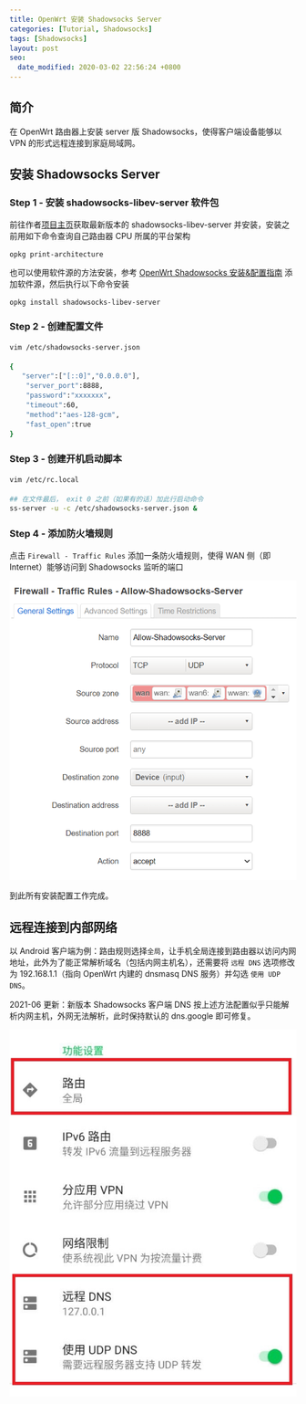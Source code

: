 ```yaml
---
title: OpenWrt 安装 Shadowsocks Server
categories: [Tutorial, Shadowsocks]
tags: [Shadowsocks]
layout: post
seo:
  date_modified: 2020-03-02 22:56:24 +0800
---
```


## 简介

在 OpenWrt 路由器上安装 server 版 Shadowsocks，使得客户端设备能够以 VPN 的形式远程连接到家庭局域网。

## 安装 Shadowsocks Server

### Step 1 - 安装 shadowsocks-libev-server 软件包

前往作者[项目主页](https://github.com/shadowsocks/openwrt-shadowsocks/releases)获取最新版本的 shadowsocks-libev-server 并安装，安装之前用如下命令查询自己路由器 CPU 所属的平台架构

```
opkg print-architecture
```

也可以使用软件源的方法安装，参考 [OpenWrt Shadowsocks 安装&配置指南](https://linhongbo.com/posts/shadowsocks-on-openwrt/#通过软件源安装) 添加软件源，然后执行以下命令安装

```
opkg install shadowsocks-libev-server
```

### Step 2 - 创建配置文件

```sh
vim /etc/shadowsocks-server.json

{
   "server":["[::0]","0.0.0.0"],
    "server_port":8888,
    "password":"xxxxxxx",
    "timeout":60,
    "method":"aes-128-gcm",
    "fast_open":true
}
```

### Step 3 - 创建开机启动脚本

```sh
vim /etc/rc.local

## 在文件最后， exit 0 之前（如果有的话）加此行启动命令
ss-server -u -c /etc/shadowsocks-server.json &
```

### Step 4 - 添加防火墙规则

点击 `Firewall - Traffic Rules` 添加一条防火墙规则，使得 WAN 侧（即 Internet）能够访问到 Shadowsocks 监听的端口

![openwrt shadowsocks server firewall](/assets/img/post/openwrt-shadowsocks-server-firewall.png)

到此所有安装配置工作完成。

## 远程连接到内部网络

以 Android 客户端为例：路由规则选择`全局`，让手机全局连接到路由器以访问内网地址，此外为了能正常解析域名（包括内网主机名），还需要将 `远程 DNS` 选项修改为 192.168.1.1（指向 OpenWrt 内建的 dnsmasq DNS 服务）并勾选 `使用 UDP DNS`。

2021-06 更新：新版本 Shadowsocks 客户端 DNS 按上述方法配置似乎只能解析内网主机，外网无法解析，此时保持默认的 dns.google 即可修复。

![Shadowsocks Clent Config](/assets/img/post/client-configuration-for-openwrt-shadowsocks-server.jpg)
